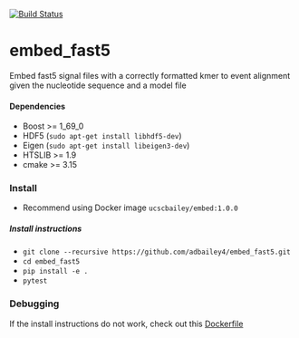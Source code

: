 [![Build Status](https://travis-ci.org/adbailey4/embed_fast5.svg?branch=master)](https://github.com/adbailey4/embed_fast5)

# embed_fast5

Embed fast5 signal files with a correctly formatted kmer to event alignment given the nucleotide sequence and a model file

#### Dependencies

* Boost >= 1_69_0 
* HDF5 (`sudo apt-get install libhdf5-dev`)
* Eigen (`sudo apt-get install libeigen3-dev`)
* HTSLIB >= 1.9
* cmake >= 3.15

### Install  

* Recommend using Docker image `ucscbailey/embed:1.0.0`

##### Install instructions

* `git clone --recursive https://github.com/adbailey4/embed_fast5.git` 
* `cd embed_fast5`
* `pip install -e .`
* `pytest`


### Debugging

If the install instructions do not work, check out this [Dockerfile](https://github.com/adbailey4/base_images/blob/master/embed_dependencies/Dockerfile)
